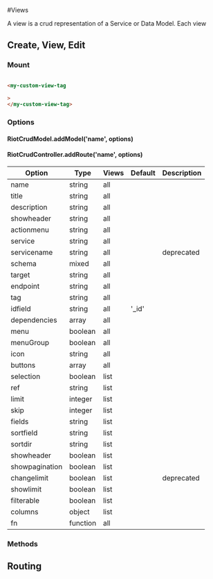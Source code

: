 #Views

A view is a crud representation of a Service or Data Model.
Each view 

## Create, View, Edit

### Mount
```html

<my-custom-view-tag

>    
</my-custom-view-tag>

```


### Options 
#### RiotCrudModel.addModel('name', options)
#### RiotCrudController.addRoute('name', options)


| Option         | Type    | Views | Default   | Description |
|----------------|---------|-------|-----------|-------------|
| name           | string  | all   |           |             |
| title          | string  | all   |           |             |
| description    | string  | all   |           |             |
| showheader     | string  | all   |           |             |
| actionmenu     | string  | all   |           |             |
| service        | string  | all   |           |             |
| servicename    | string  | all   |           | deprecated  |
| schema         | mixed   | all   |           |             |
| target         | string  | all   |           |             |
| endpoint       | string  | all   |           |             |
| tag            | string  | all   |           |             |
| idfield        | string  | all   | '_id'     |             |
| dependencies   | array   | all   |           |             |
| menu           | boolean | all   |           |             |
| menuGroup      | boolean | all   |           |             |
| icon           | string  | all   |           |             |
| buttons        | array   | all   |           |             |
| selection      | boolean | list  |           |             |
| ref            | string  | list  |           |             |
| limit          | integer | list  |           |             |
| skip           | integer | list  |           |             |
| fields         | string  | list  |           |             |
| sortfield      | string  | list  |           |             |
| sortdir        | string  | list  |           |             |
| showheader     | boolean | list  |           |             |
| showpagination | boolean | list  |           |             |
| changelimit    | boolean | list  |           | deprecated  |
| showlimit      | boolean | list  |           |             |
| filterable     | boolean | list  |           |             |
| columns        | object  | list  |           |             |
| fn             | function| all   |           |             |



### Methods

## Routing
